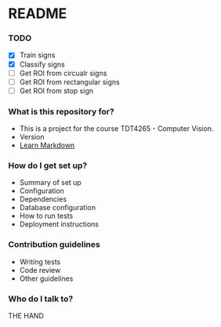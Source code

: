 # README #


### TODO ###

- [x] Train signs 
- [x] Classify signs
- [ ] Get ROI from circualr signs
- [ ] Get ROI from rectangular signs
- [ ] Get ROI from stop sign

### What is this repository for? ###

* This is a project for the course TDT4265 - Computer Vision. 
* Version
* [Learn Markdown](https://bitbucket.org/tutorials/markdowndemo)

### How do I get set up? ###

* Summary of set up
* Configuration
* Dependencies
* Database configuration
* How to run tests
* Deployment instructions

### Contribution guidelines ###

* Writing tests
* Code review
* Other guidelines

### Who do I talk to? ###
THE HAND
